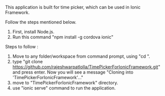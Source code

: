 This application is built for time picker, which can be used in Ionic Framework.


Follow the steps mentioned below.
1. First, install Node.js.
2. Run this command "npm install -g cordova ionic"


Steps to follow :
 1. Move to any folder/workspace from command prompt, using "cd <DirectoryName>".
 2. type "git clone https://github.com/rajeshwarpatlolla/TimePickerForIonicFramework.git" and press enter.
    Now you will see a message "Cloning into 'TimePickerForIonicFramework'..."
 3. move to "TimePickerForIonicFramework" directory.
 4. use "ionic serve" command to run the application.
